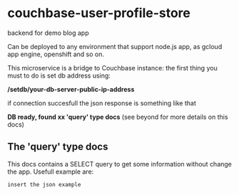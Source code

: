 # couchbase-user-profile-store
backend for demo blog app


Can be deployed to any environment that support node.js app, as gcloud app engine, openshift and so on.

This microservice is a bridge to Couchbase instance: the first thing you must to do is set db address using:

**/setdb/your-db-server-public-ip-address**

if connection succesfull the json response is something like that

**DB ready, found xx 'query' type docs** (see beyond for more details on this docs)





## The 'query' type docs

This docs contains a SELECT query to get some information without change the app. Usefull example are:

```
insert the json example
```
